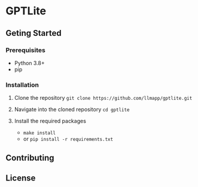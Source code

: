 # GPTLite

## Geting Started

### Prerequisites

- Python 3.8+
- pip

### Installation

1. Clone the repository
   `git clone https://github.com/llmapp/gptlite.git`

2. Navigate into the cloned repository
   `cd gptlite`

3. Install the required packages

   - `make install`
   - or `pip install -r requirements.txt`

## Contributing

## License
